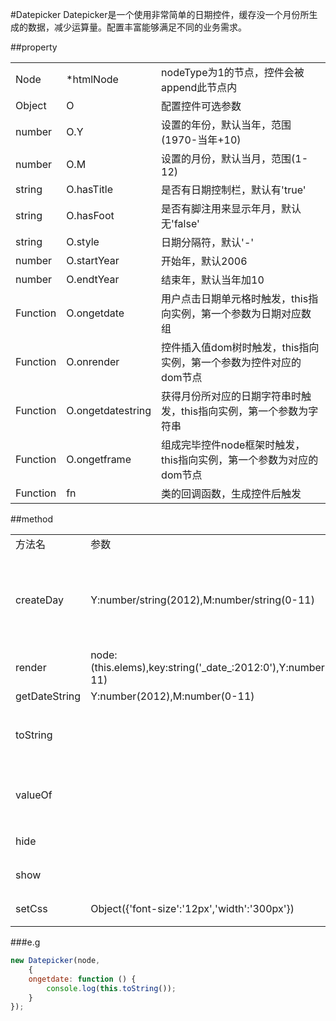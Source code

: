 #Datepicker
 Datepicker是一个使用非常简单的日期控件，缓存没一个月份所生成的数据，减少运算量。配置丰富能够满足不同的业务需求。

##property
<table>
	<tr>
		<td>Node</td>
	    <td>*htmlNode</td>
	    <td>nodeType为1的节点，控件会被append此节点内</td>
    </tr>
	<tr>
	    <td>Object</td>
		<td>O</td>
	    <td>配置控件可选参数</td>
    </tr>
	<tr>
		<td>number</td>
	    <td>O.Y</td>
	    <td>设置的年份，默认当年，范围(1970-当年+10)</td>
    </tr>
	<tr>
		<td>number</td>
	    <td>O.M</td>
	    <td>设置的月份，默认当月，范围(1-12)</td>
    </tr>
	<tr>
		<td>string</td>
	    <td>O.hasTitle</td>
	    <td>是否有日期控制栏，默认有'true'</td>
    </tr>
	<tr>
		<td>string</td>
	    <td>O.hasFoot</td>
	    <td>是否有脚注用来显示年月，默认无'false'</td>
    </tr>
	<tr>
		<td>string</td>
	    <td>O.style</td>
	    <td>日期分隔符，默认'-'</td>
    </tr>
	<tr>
		<td>number</td>
	    <td>O.startYear</td>
	    <td>开始年，默认2006</td>
    </tr>
	<tr>
		<td>number</td>
	    <td>O.endtYear</td>
	    <td>结束年，默认当年加10</td>
    </tr>
	 <tr>
		<td>Function</td>
	    <td>O.ongetdate</td>
	    <td>用户点击日期单元格时触发，this指向实例，第一个参数为日期对应数组</td>
    </tr>
	<tr>
		<td>Function</td>
	    <td>O.onrender</td>
	    <td>控件插入值dom树时触发，this指向实例，第一个参数为控件对应的dom节点</td>
    </tr>
	<tr>
		<td>Function</td>
	    <td>O.ongetdatestring</td>
	    <td>获得月份所对应的日期字符串时触发，this指向实例，第一个参数为字符串</td>
    </tr>
	<tr>
		<td>Function</td>
	    <td>O.ongetframe</td>
	    <td>组成完毕控件node框架时触发，this指向实例，第一个参数为对应的dom节点</td>
    </tr>
	<tr>
		<td>Function</td>
	    <td>fn</td>
	    <td>类的回调函数，生成控件后触发</td>
    </tr>
 </table>

##method
<table>
    <tr>
        <td>方法名</td>
        <td>参数</td>
        <td>返回值</td>
    </tr>
    <tr>
        <td>createDay</td>
        <td>Y:number/string(2012),M:number/string(0-11)</td>
        <td>实例（1储存日期字符串至Cal的cache中，是数据持久化；2调用render）</td>
    </tr>
    <tr>
        <td>render</td>
        <td>node:(this.elems),key:string('_date_:2012:0'),Y:number(2012),M:number(0-11)</td>
        <td>实例（渲染控件至dom树）</td>
    </tr>
    <tr>
        <td>getDateString</td>
        <td>Y:number(2012),M:number(0-11)</td>
        <td>htmlString</td>
    </tr>
    <tr>
        <td>toString</td>
        <td></td>
        <td>string '2012-12-12' (获取选中日期对应的字符串)</td>
    </tr>
    <tr>
        <td>valueOf</td>
        <td></td>
        <td>Array [2012,12,12] (获取选中日期对应的数组)</td>
    </tr>
    <tr>
        <td>hide</td>
        <td></td>
        <td>实例 (隐藏控件)</td>
    </tr>
    <tr>
        <td>show</td>
        <td></td>
        <td>实例 (显示控件)</td>
    </tr>
    <tr>
        <td>setCss</td>
        <td>Object({'font-size':'12px','width':'300px'})</td>
        <td>实例 (为控件添加样式)</td>
    </tr>
 </table>

###e.g
```javascript
new Datepicker(node,
    {
    ongetdate: function () {
        console.log(this.toString());
    }
});
```
